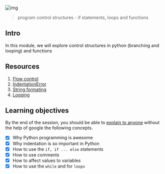 ![img](https://assets.imaginablefutures.com/media/images/ALX_Logo.max-200x150.png)

> program control structures - if statements, loops and functions 

## Intro 
In this module, we will explore control structures in python (branching and looping) and functions 

## Resources 
1. [Flow control](https://docs.python.org/3/tutorial/controlflow.html)
2. [IndentationError](https://www.youtube.com/watch?v=1QXOd2ZQs-Q)
3. [String formating](https://www.digitalocean.com/community/tutorials/how-to-use-string-formatters-in-python-3)
4. [Looping](https://www.youtube.com/watch?v=swQEbZ6ez1I&list=PLGLfVvz_LVvTn3cK5e6LjhgGiSeVlIRwt&index=2)

## Learning objectives
By the end of the session, you should be able to [explain to anyone](https://fs.blog/feynman-learning-technique/) without the help of google the following concepts.

* [X] Why Python programming is awesome
* [X] Why indentation is so important in Python
* [X] How to use the ```if, if ... else``` statements
* [X] How to use comments
* [X] How to affect values to variables
* [X] How to use the ```while``` and for ```loops```
